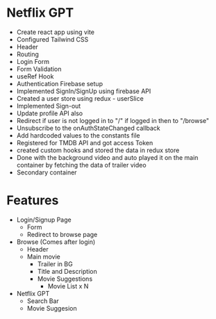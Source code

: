 # Netflix GPT
- Create react app using vite
- Configured Tailwind CSS
- Header
- Routing
- Login Form
- Form Validation
- useRef Hook
- Authentication Firebase setup
- Implemented SignIn/SignUp using firebase API
- Created a user store using redux - userSlice
- Implemented Sign-out
- Update profile API also
- Redirect if user is not logged in to "/" if    logged in then to "/browse" 
- Unsubscribe to the onAuthStateChanged callback
- Add hardcoded values to the constants file
- Registered for TMDB API and got access Token
- created custom hooks and stored the data in redux store
- Done with the background video and auto played it on the main container by fetching the data of trailer video
- Secondary container

# Features
- Login/Signup Page
    - Form
    - Redirect to browse page
- Browse (Comes after login)
    - Header
    - Main movie
        - Trailer in BG
        - Title and Description
        - Movie Suggestions
            - Movie List x N
- Netflix GPT
    - Search Bar
    - Movie Suggesion